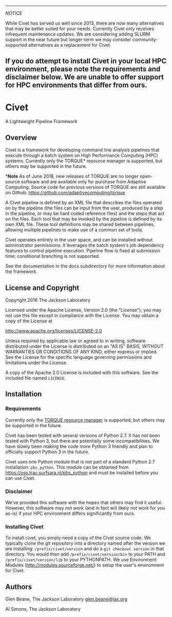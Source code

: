 
---
*NOTICE*

While Civet has served us well since 2013, there are now many alternatives 
that may be better suited for your needs. Currently Civet only receives 
infrequent maintenance updates. We are considering adding SLURM support 
in the near future but longer-term we may consider community-supported 
alternatives as a replacement for Civet.

If you do attempt to install Civet in your local HPC environment, please
note the requirements and disclaimer below. We are unable to offer support 
for HPC environments that differ from ours.
---

# Civet
A Lightweight Pipeline Framework

## Overview
Civet is a framework for developing command line analysis pipelines 
that execute through a batch system on High Performance 
Computing (HPC) systems.  Currently only the TORQUE* resource manager is 
supported, but others may be supported in the future. 

***Note** As of June 2018, new releases of TORQUE are no longer 
open-source software and are available only for purchase from 
Adaptive Computing. Source code for previous versions of TORQUE are 
still available on Github: https://github.com/adaptivecomputing/torque

A Civet pipeline is defined by an XML file that describes the files 
operated on by the pipeline (the files can be input from the user, 
produced by a step in the pipeline, or may be hard coded reference 
files) and the steps that act on the files. Each tool that may be 
invoked by the pipeline is defined by its own XML file. These tool 
definitions may be shared between pipelines, allowing multiple 
pipelines to make use of a common set of tools.

Civet operates entirely in the user space, and can be installed 
without administrator permissions. It leverages the batch system's job 
dependency features to control pipeline execution. Pipeline flow is 
fixed at submission time; conditional branching is not supported.

See the documentation in the docs subdirectory for more information 
about the framework.

## License and Copyright

Copyright 2016 The Jackson Laboratory  
  
Licensed under the Apache License, Version 2.0 (the "License");
you may not use this file except in compliance with the License.
You may obtain a copy of the License at  
  
http://www.apache.org/licenses/LICENSE-2.0  
  
Unless required by applicable law or agreed to in writing, software
distributed under the License is distributed on an "AS IS" BASIS,
WITHOUT WARRANTIES OR CONDITIONS OF ANY KIND, either express or 
implied. See the License for the specific language governing 
permissions and limitations under the License.

A copy of the Apache 2.0 License is included with this software. See
the included file named `LICENSE`.

## Installation

### Requirements
Currently only the [TORQUE resource manager](https://github.com/adaptivecomputing/torque) is supported, but others may be supported in the future.

Civet has been tested with several versions of Python 2.7.  It has not
been tested with Python 3, but there are potentially some 
incompatibilities. We have slowly been making the code more Python 3 
friendly and plan to officially support Python 3 in the future.

Civet uses one Python module that is not part of a standard Python 2.7
installation: `pbs_python`. This module can be obtained from 
https://oss.trac.surfsara.nl/pbs_python and must be installed before 
you can use Civet.

### Disclaimer
We’ve provided this software with the hopes that others may find it useful.
However, this software may not work (and in fact will likely not work for you
as-is) if your HPC environment differs significantly from ours. 

### Installing Civet
To install civet, you simply need a copy of the Civet source code. We 
typically clone the git repository into a directory named after the 
version we are installing: `/prefix/civet/version` and do a 
`git checkout version` in that directory.  You would then add 
`/prefix/civet/version/bin` to your PATH and 
`/prefix/civet/version/lib` to your PYTHONPATH. We use Environment
Modules (http://modules.sourceforge.net/) to setup the user's 
environment for Civet.



## Authors
Glen Beane, The Jackson Laboratory
glen.beane@jax.org

Al Simons, The Jackson Laboratory
